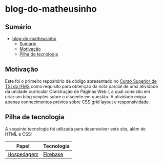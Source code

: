 # blog-do-matheusinho

## Sumário

- [blog-do-matheusinho](#blog-do-matheusinho)
  - [Sumário](#sumário)
  - [Motivação](#motivação)
  - [Pilha de tecnologia](#pilha-de-tecnologia)

## Motivação

Este foi o primeiro repositório de código apresentado no [Curso Superior de TSI do IFMS](https://www.ifms.edu.br/campi/campus-aquidauana/cursos/graduacao/sistemas-para-internet/sistemas-para-internet) como requisito para obtenção da nota parcial de uma atividade da unidade curricular Construção de Páginas Web I, a qual consistiu em criar um blog simples sobre o discente em questão. A atividade exigia apenas conhecimentos prévios sobre CSS grid layout e responsividade.

## Pilha de tecnologia

A seguinte tecnologia foi utilizada para desenvolver este site, além de HTML e CSS:

| Papel | Tecnologia |
|-|-|
| [Hospedagem](https://blog-do-matheuzinho.web.app/) | [Firebase](https://firebase.google.com/) |